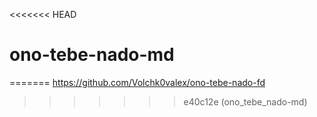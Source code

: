 <<<<<<< HEAD
# ono-tebe-nado-md
=======
https://github.com/Volchk0valex/ono-tebe-nado-fd
>>>>>>> e40c12e (ono_tebe_nado-md)

